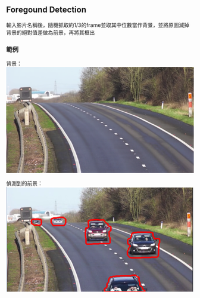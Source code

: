 ## Foregound Detection
輸入影片名稱後，隨機抓取約1/3的frame並取其中位數當作背景，並將原圖減掉背景的絕對值差做為前景，再將其框出

### 範例
背景：
![image](median.png)

偵測到的前景：
![image](example.png)
